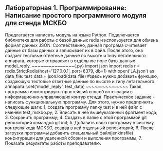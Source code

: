 <H2>Лабораторная 1. Программирование: Написание простого программного модуля для стенда МСКБО</H2>
Предлагается написать модуль на языке Python.
Подключается библиотека для работы с базой данных redis и используется для обмена формат данных JSON. Соотвественно, данная програма считывает данные от базы данных и записывает их в файл. После этого, она создает тестовые ответные данные по высоте и типу летательного аппарата, которые отправляет в отдельное поле базы данных model_reply.
~~~~~~~~~~~~~~~{.py}
import json
import redis
r = redis.StrictRedis(host='127.0.0.1', port=6379, db=1)
with open('LA.json') as data_file:
    test_data = json.load(data_file)
#здесь нужно добавить функцию, создающую тестовые ответные данные по высоте и типу летательного аппарата
r.set('model_reply', test_data)
~~~~~~~~~~~~~~~
Такая программа иллюстрируют простейший способ интеграции в информационно-управляющих контур стенда. 
Практическое задание - написать функциональную программу.
Для этого, нужно предпринять следующие шаги:
1. создать программу папку test и в ней файл с именем test_mskbo.py;
2. Вписать в неё вышеуказанный фрагмент кода;
3. Сохранить программу;
4. Создать в папке с этой программой git репозиторий командой git init;
5. Добавить свою программу в систему контроля кода МСКБО, создав в ней отдельный репозиторий;
6. После загрузки программы добавить специальный файл(jenkinsfile) конфигурации для удаленной сборки и выполения программы;
7. Показать результаты работы преподавателю.